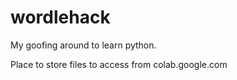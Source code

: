 # wordlehack 
My goofing around to learn python.  

Place to store files to access from colab.google.com
